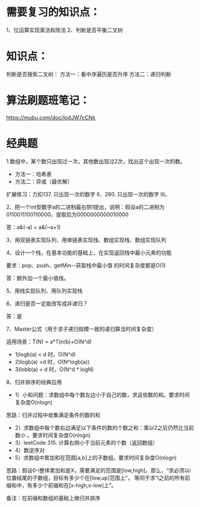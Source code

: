 # 需要复习的知识点：
1、位运算实现乘法和除法
2、判断是否平衡二叉树


# 知识点：
判断是否搜索二叉树：
方法一：看中序遍历是否升序
方法二：递归判断

# 算法刷题班笔记：
https://mubu.com/doc/IodJW7cCNk



# 经典题
1.数组中，某个数只出现过一次，其他数出现过2次，找出这个出现一次的数。
- 方法一：哈希表
- 方法二：异或（最优解）

扩展练习：力扣137. 只出现一次的数字 II、260. 只出现一次的数字 III。

2、把一个int型数字a的二进制最右侧1提出，说明：假设a的二进制为0110011100110000，提取后为0000000000010000

答：a&(-a) = a&(~a+1)

3、用双链表实现队列、用单链表实现栈、数组实现栈、数组实现队列

4、设计一个栈，在基本功能的基础上，在实现返回栈中最小元素的功能

要求：pop、push、getMin--获取栈中最小值  的时间复杂度都是O(1)

答：额外加一个最小值栈。

5、用栈实现队列、用队列实现栈

6、递归是否一定能改写成非递归？

答：是

7、Master公式（用于求子递归规模一致的递归算法时间复杂度）

适用场景：T(N) = a*T(n/b)+O(N^d)
- 1)logb(a) < d 时，O(N^d)
- 2)logb(a) >d 时，O(N^logb(a))
- 3)lobb(a) = d 时，O(N^d * logN)

8、归并排序的经典应用
- 1）小和问题：求数组中每个数左边小于自己的数，求这些数的和。要求时间复杂度O(nlogn)

思路：归并过程中收集满足条件的数的和
- 2）求数组中每个数右边满足以下条件的数的个数之和：乘以2之后仍然比当前数小  。要求时间复杂度O(nlogn)
- 3）leetCode 315. 计算右侧小于当前元素的个数（返回数组）
- 4）数逆序对
- 5）求数组中累加和在范围[a,b]上的子数组。要求时间复杂度O(nlogn)

思路：假设0-i整体累加和是X，需要满足的范围是[low,high]。那么，“求必须以i位置结尾的子数组，目标有多少个在[low,up]范围上”，
等同于求“i之前的所有前缀和中，有多少个前缀和在[x-high,x-low]上”。

备注：在前缀和数组的基础上做归并排序